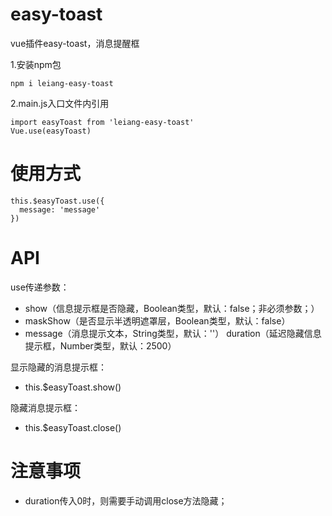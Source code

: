 # easy-toast
vue插件easy-toast，消息提醒框

1.安装npm包
```
npm i leiang-easy-toast
```

2.main.js入口文件内引用
```
import easyToast from 'leiang-easy-toast'
Vue.use(easyToast)
```

# 使用方式
```
this.$easyToast.use({
  message: 'message'
})
```

# API
use传递参数：
- show（信息提示框是否隐藏，Boolean类型，默认：false；非必须参数；）
- maskShow（是否显示半透明遮罩层，Boolean类型，默认：false）
- message（消息提示文本，String类型，默认：''）
 duration（延迟隐藏信息提示框，Number类型，默认：2500）

显示隐藏的消息提示框：
- this.$easyToast.show()

隐藏消息提示框：
- this.$easyToast.close()

# 注意事项
- duration传入0时，则需要手动调用close方法隐藏；
